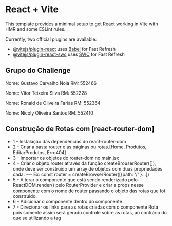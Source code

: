 # React + Vite

This template provides a minimal setup to get React working in Vite with HMR and some ESLint rules.

Currently, two official plugins are available:

- [@vitejs/plugin-react](https://github.com/vitejs/vite-plugin-react/blob/main/packages/plugin-react/README.md) uses [Babel](https://babeljs.io/) for Fast Refresh
- [@vitejs/plugin-react-swc](https://github.com/vitejs/vite-plugin-react-swc) uses [SWC](https://swc.rs/) for Fast Refresh

## Grupo do Challenge

Nome: Gustavo Carvalho Noia RM: 552466

Nome: Vitor Teixeira Silva RM: 552228

Nome: Ronald de Oliveira Farias RM: 552364

Nome: Nicoly Oliveira Santos RM: 552410


## Construção de Rotas com [react-router-dom]

- 1 - Instalação das dependências do react-router-dom
- 2 - Criar a pasta router e as páginas ou rotas.[Home, Produtos, EditarProdutos, Erro404]
- 3 - Importar os objetos do router-dom no main.jsx
- 4 - Criar o objeto router através da função createBrouserRouter([]), onde deve ser construido um array de objetos com duas propriedades cada.
--- Ex: const router = createBrowserRouter([{path: '/' <App/>}...])
- 5 - Alterar o componente <App/> que está sendo renderizado pelo ReactDOM.render() pelo RouterProvider e criar a props nesse componente com o nome de router passando o objeto das rotas que foi construido.
- 6 - Adicionar o componente <Outlet/> dentro do componente <App/>
- 7 - Direcionar os links para as rotas criadas com o componente <Link to="Path">Rota</Link> pois somente assim será gerado controle sobre as rotas, ao contrário do que se utilizando a tag <a>
